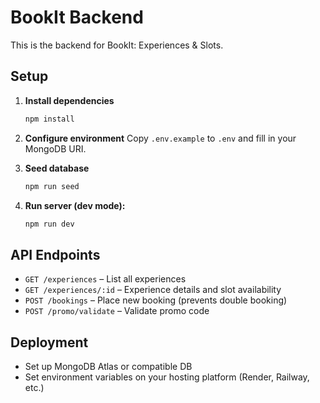 # BookIt Backend

This is the backend for BookIt: Experiences & Slots.

## Setup

1. **Install dependencies**
   ```bash
   npm install
   ```
2. **Configure environment**
   Copy `.env.example` to `.env` and fill in your MongoDB URI.

3. **Seed database**
   ```bash
   npm run seed
   ```

4. **Run server (dev mode):**
   ```bash
   npm run dev
   ```

## API Endpoints

- `GET /experiences` – List all experiences
- `GET /experiences/:id` – Experience details and slot availability
- `POST /bookings` – Place new booking (prevents double booking)
- `POST /promo/validate` – Validate promo code

## Deployment

- Set up MongoDB Atlas or compatible DB
- Set environment variables on your hosting platform (Render, Railway, etc.)
